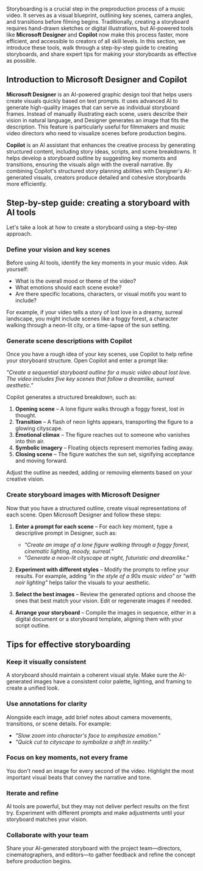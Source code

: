 Storyboarding is a crucial step in the preproduction process of a music video. It serves as a visual blueprint, outlining key scenes, camera angles, and transitions before filming begins. Traditionally, creating a storyboard requires hand-drawn sketches or digital illustrations, but AI-powered tools like **Microsoft Designer** and **Copilot** now make this process faster, more efficient, and accessible to creators of all skill levels. In this section, we introduce these tools, walk through a step-by-step guide to creating storyboards, and share expert tips for making your storyboards as effective as possible.

## Introduction to Microsoft Designer and Copilot

**Microsoft Designer** is an AI-powered graphic design tool that helps users create visuals quickly based on text prompts. It uses advanced AI to generate high-quality images that can serve as individual storyboard frames. Instead of manually illustrating each scene, users describe their vision in natural language, and Designer generates an image that fits the description. This feature is particularly useful for filmmakers and music video directors who need to visualize scenes before production begins.

**Copilot** is an AI assistant that enhances the creative process by generating structured content, including story ideas, scripts, and scene breakdowns. It helps develop a storyboard outline by suggesting key moments and transitions, ensuring the visuals align with the overall narrative. By combining Copilot's structured story planning abilities with Designer's AI-generated visuals, creators produce detailed and cohesive storyboards more efficiently.

## Step-by-step guide: creating a storyboard with AI tools

Let's take a look at how to create a storyboard using a step-by-step approach.

### Define your vision and key scenes

Before using AI tools, identify the key moments in your music video. Ask yourself:

- What is the overall mood or theme of the video?
- What emotions should each scene evoke?
- Are there specific locations, characters, or visual motifs you want to include?

For example, if your video tells a story of lost love in a dreamy, surreal landscape, you might include scenes like a foggy forest, a character walking through a neon-lit city, or a time-lapse of the sun setting.

### Generate scene descriptions with Copilot

Once you have a rough idea of your key scenes, use Copilot to help refine your storyboard structure. Open Copilot and enter a prompt like:

*"Create a sequential storyboard outline for a music video about lost love. The video includes five key scenes that follow a dreamlike, surreal aesthetic."*

Copilot generates a structured breakdown, such as:

1. **Opening scene** – A lone figure walks through a foggy forest, lost in thought.  
1. **Transition** – A flash of neon lights appears, transporting the figure to a glowing cityscape.  
1. **Emotional climax** – The figure reaches out to someone who vanishes into thin air.  
1. **Symbolic imagery** – Floating objects represent memories fading away.  
1. **Closing scene** – The figure watches the sun set, signifying acceptance and moving forward.

Adjust the outline as needed, adding or removing elements based on your creative vision.

### Create storyboard images with Microsoft Designer

Now that you have a structured outline, create visual representations of each scene. Open Microsoft Designer and follow these steps:

1. **Enter a prompt for each scene** – For each key moment, type a descriptive prompt in Designer, such as:  
   - *"Create an image of a lone figure walking through a foggy forest, cinematic lighting, moody, surreal."*  
   - *"Generate a neon-lit cityscape at night, futuristic and dreamlike."*

1. **Experiment with different styles** – Modify the prompts to refine your results. For example, adding *"in the style of a 90s music video"* or *"with noir lighting"* helps tailor the visuals to your aesthetic.

1. **Select the best images** – Review the generated options and choose the ones that best match your vision. Edit or regenerate images if needed.

1. **Arrange your storyboard** – Compile the images in sequence, either in a digital document or a storyboard template, aligning them with your script outline.

## Tips for effective storyboarding

### Keep it visually consistent

A storyboard should maintain a coherent visual style. Make sure the AI-generated images have a consistent color palette, lighting, and framing to create a unified look.

### Use annotations for clarity

Alongside each image, add brief notes about camera movements, transitions, or scene details. For example:

- *"Slow zoom into character's face to emphasize emotion."*  
- *"Quick cut to cityscape to symbolize a shift in reality."*

### Focus on key moments, not every frame

You don't need an image for every second of the video. Highlight the most important visual beats that convey the narrative and tone.

### Iterate and refine

AI tools are powerful, but they may not deliver perfect results on the first try. Experiment with different prompts and make adjustments until your storyboard matches your vision.

### Collaborate with your team

Share your AI-generated storyboard with the project team—directors, cinematographers, and editors—to gather feedback and refine the concept before production begins.
